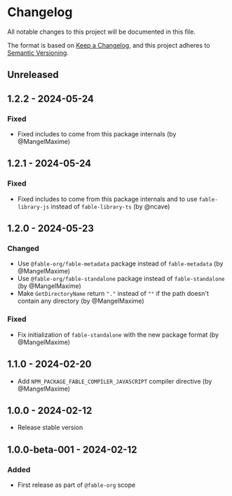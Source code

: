# Changelog

All notable changes to this project will be documented in this file.

The format is based on [Keep a Changelog](https://keepachangelog.com/en/1.0.0/),
and this project adheres to [Semantic Versioning](https://semver.org/spec/v2.0.0.html).

## Unreleased

## 1.2.2 - 2024-05-24

### Fixed

* Fixed includes to come from this package internals (by @MangelMaxime)

## 1.2.1 - 2024-05-24

### Fixed

* Fixed includes to come from this package internals and to use `fable-library-js` instead of `fable-library-ts` (by @ncave)

## 1.2.0 - 2024-05-23

### Changed

* Use `@fable-org/fable-metadata` package instead of `fable-metadata` (by @MangelMaxime)
* Use `@fable-org/fable-standalone` package instead of `fable-standalone` (by @MangelMaxime)
* Make `GetDirectoryName` return `"."` instead of `""` if the path doesn't contain any directory (by @MangelMaxime)

### Fixed

* Fix initialization of `fable-standalone` with the new package format (by @MangelMaxime)

## 1.1.0 - 2024-02-20

* Add `NPM_PACKAGE_FABLE_COMPILER_JAVASCRIPT` compiler directive (by @MangelMaxime)

## 1.0.0 - 2024-02-12

* Release stable version

## 1.0.0-beta-001 - 2024-02-12

### Added

* First release as part of `@fable-org` scope
